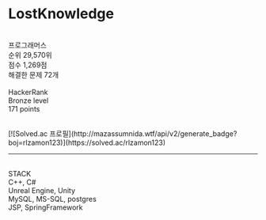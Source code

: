 # LostKnowledge
<br>
프로그래머스 <br>
순위 29,570위 <br>
점수 1,269점 <br>
해결한 문제 72개 <br>
<br>
HackerRank <br>
Bronze level <br>
171 points <br>
<br>
<p>
[![Solved.ac 프로필](http://mazassumnida.wtf/api/v2/generate_badge?boj=rlzamon123)](https://solved.ac/rlzamon123)
</p>
<hr>
<br>
STACK <br>
C++, C# <br>
Unreal Engine, Unity <br>
MySQL, MS-SQL, postgres <br>
JSP, SpringFramework
